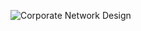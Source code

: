 ![Corporate Network Design](https://github.com/AvirukBasak/cnlab/assets/79701644/2c2bd7d0-e745-4952-bc18-56eb23d0522a)
